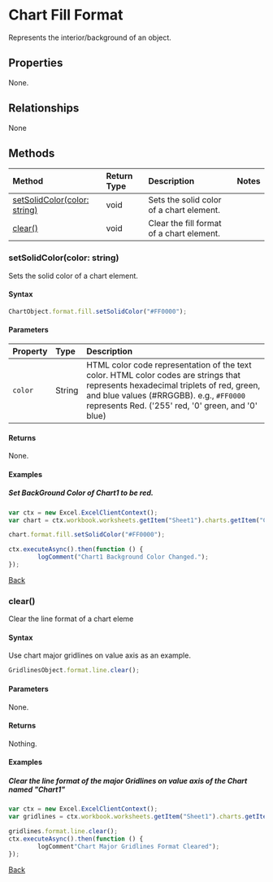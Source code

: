 # Chart Fill Format
Represents the interior/background of an object.

## Properties
None.

## Relationships
None

## Methods

| Method     | Return Type    |Description|Notes  |
|:-----------------|:--------|:----------|:------|
|[setSolidColor(color: string)](#setsolidcolorcolor-string)|void |Sets the solid color of a chart element.
|[clear()](#clear)|void |Clear the fill format of a chart element.



### setSolidColor(color: string)

Sets the solid color of a chart element.

#### Syntax
```js
ChartObject.format.fill.setSolidColor("#FF0000");	
```

#### Parameters
| Property         | Type    |Description|
|:-----------------|:--------|:----------|
|`color`|String|HTML color code representation of the text color. HTML color codes are strings that represents hexadecimal triplets of red, green, and blue values (#RRGGBB). e.g., `#FF0000` represents Red. ('255' red, '0' green, and '0' blue) |


#### Returns
None.

#### Examples

##### Set BackGround Color of Chart1 to be red.
```js
var ctx = new Excel.ExcelClientContext();
var chart = ctx.workbook.worksheets.getItem("Sheet1").charts.getItem("Chart1");	

chart.format.fill.setSolidColor("#FF0000");

ctx.executeAsync().then(function () {
		logComment("Chart1 Background Color Changed.");
});
```
[Back](#methods)

### clear()

Clear the line format of a chart eleme

#### Syntax
Use chart major gridlines on value axis as an example.
```js
GridlinesObject.format.line.clear();
```

#### Parameters
None.

#### Returns

Nothing.

#### Examples

##### Clear the line format of the major Gridlines on value axis of the Chart named "Chart1"

```js
var ctx = new Excel.ExcelClientContext();
var gridlines = ctx.workbook.worksheets.getItem("Sheet1").charts.getItem("Chart1").axes.valueaxis.majorGridlines;	

gridlines.format.line.clear();
ctx.executeAsync().then(function () {
		logComment"Chart Major Gridlines Format Cleared");
});
```
[Back](#methods)